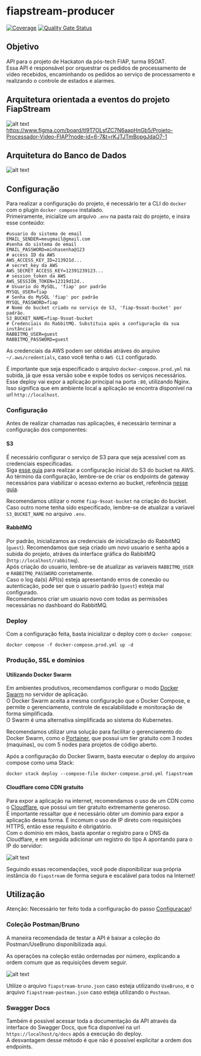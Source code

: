 # fiapstream-producer

[![Coverage](https://sonarcloud.io/api/project_badges/measure?project=fiap-9soat-hacka_fiapstream-producer&metric=coverage)](https://sonarcloud.io/summary/new_code?id=fiap-9soat-hacka_fiapstream-producer)
[![Quality Gate Status](https://sonarcloud.io/api/project_badges/measure?project=fiap-9soat-hacka_fiapstream-producer&metric=alert_status)](https://sonarcloud.io/summary/new_code?id=fiap-9soat-hacka_fiapstream-producer)

## Objetivo

API para o projeto de Hackaton da pós-tech FIAP, turma 9SOAT.  
Essa API é responsável por orquestrar os pedidos de processamento de vídeo recebidos, encaminhando os pedidos ao serviço de processamento
e realizando o controle de estados e alarmes.

## Arquitetura orientada a eventos do projeto FiapStream

![alt text](public/img/FiapStream%20-%20FIGMA.png)
https://www.figma.com/board/tl9T7OLsfZC7N6aapHnGb5/Projeto-Processador-Video-FIAP?node-id=6-7&t=rKJTJTmBopgJdaO7-1

## Arquitetura do Banco de Dados

![alt text](public/img/fiapstream.png)

## Configuração

Para realizar a configuração do projeto, é necessário ter a CLI do `docker` com o plugin `docker compose` instalado.  
Primeiramente, inicialize um arquivo `.env` na pasta raiz do projeto, e insira esse conteúdo:

```
#usuario do sistema de email
EMAIL_SENDER=meugmail@gmail.com
#senha do sistema de email
EMAIL_PASSWORD=minhasenha@123
# access ID da AWS
AWS_ACCESS_KEY_ID=213921d...
# secret_key da AWS
AWS_SECRET_ACCESS_KEY=12391239123...
# session_token da AWS
AWS_SESSION_TOKEN=12319d12d..
# Usuario do MySQL, 'fiap' por padrão
MYSQL_USER=fiap
# Senha do MySQL 'fiap' por padrão
MYSQL_PASSWORD=fiap
# Nome do bucket criado no serviço de S3, 'fiap-9soat-bucket' por padrão.
S3_BUCKET_NAME=fiap-9soat-bucket
# Credenciais do RabbitMQ. Substituia após a configuração da sua instância!
RABBITMQ_USER=guest
RABBITMQ_PASSWORD=guest
```

As credenciais da AWS podem ser obtidas atráves do arquivo `~/.aws/credentials`, caso você tenha o `AWS CLI` configurado.

É importante que seja especificado o arquivo `docker-compose.prod.yml` na subida, já que essa versão sobe e expõe todos os serviços
necessários. Esse deploy vai expor a aplicação principal na porta `:80`, utilizando Nginx.  
Isso significa que em ambiente local a aplicação se encontra disponível na url `http://localhost`. 

### Configuração

Antes de realizar chamadas nas aplicações, é necessário terminar a configuração dos componentes:

#### S3

É necessário configurar o serviço de S3 para que seja acessível com as credenciais especificadas.  
Siga [esse guia](https://docs.aws.amazon.com/AmazonS3/latest/userguide/GetStartedWithS3.html) para realizar a configuração inicial do S3 do bucket na AWS.  
Ao término da configuração, lembre-se de criar os endpoints de gateway necessários para viabilizar o acesso externo ao bucket, referência [nesse guia](https://docs.aws.amazon.com/pt_br/vpc/latest/privatelink/vpc-endpoints-s3.html).

Recomendamos utilizar o nome `fiap-9soat-bucket` na criação do bucket. Caso outro nome tenha sido especificado, lembre-se de atualizar a variavel `S3_BUCKET_NAME` no arquivo `.env`.

#### RabbitMQ

Por padrão, inicializamos as credenciais de inicialização do RabbitMQ (`guest`). Recomendamos que seja criado um novo usuario e senha após a subida do projeto, atráves da interface gráfica do RabbitMQ (`http://localhost/rabbitmq`).  
Após criação do usuario, lembre-se de atualizar as variaveis `RABBITMQ_USER` e `RABBITMQ_PASSWORD` corretamente.  
Caso o log da(s) API(s) esteja apresentando erros de conexão ou autenticação, pode ser que o usuario padrão (`guest`) esteja mal configurado.  
Recomendamos criar um usuario novo com todas as permissões necessárias no dashboard do RabbitMQ.  

### Deploy

Com a configuração feita, basta inicializar o deploy com o `docker compose`:

```shell
docker compose -f docker-compose.prod.yml up -d
```

### Produção, SSL e dominios

#### Utilizando Docker Swarm
Em ambientes produtivos, recomendamos configurar o modo [Docker Swarm](https://docs.docker.com/engine/swarm/) no servidor de aplicação.    
O Docker Swarm aceita a mesma configuração que o Docker Compose, e permite o gerenciamento, controle de escalabilidade e monitoração de forma simplificada.  
O Swarm é uma alternativa simplificada ao sistema do Kubernetes.

Recomendamos utilizar uma solução para facilitar o gerenciamento do Docker Swarm, como o [Portainer](https://www.portainer.io/), 
que possui um tier gratuito com 3 nodes (maquinas), ou com 5 nodes para projetos de código aberto.

Após a configuração do Docker Swarm, basta executar o deploy do arquivo compose como uma Stack:
```shell
docker stack deploy --compose-file docker-compose.prod.yml fiapstream
```

#### Cloudflare como CDN gratuito
Para expor a aplicação na internet, recomendamos o uso de um CDN como o [Cloudflare](https://cloudflare.com), que possui um 
tier gratuito extremamente generoso.  
É importante ressaltar que é necessário obter um dominio para expor a aplicação dessa forma. É incomum o uso de 
IP direto com requisições HTTPS, então esse requisito é obrigatório.  
Com o domínio em mãos, basta apontar o registro para o DNS da Cloudflare, e em seguida adicionar um registro do 
tipo A apontando para o IP do servidor:  

![alt text](public/img/fiapstream-cloudflare-record.png)

Seguindo essas recomendações, você pode disponibilizar sua própria instância do `fiapstream` de forma segura e escalável 
para todos na Internet!

## Utilização
Atenção: Necessário ter feito toda a configuração do passo [Configuracao](#configuração)!

### Coleção Postman/Bruno
A maneira recomendada de testar a API é baixar a coleção do Postman/UseBruno disponibilizada aqui.

As operações na coleção estão ordernadas por número, explicando a ordem comum que as requisições devem seguir.

![alt text](public/img/fiapstream-collection.png)

Utilize o arquivo `fiapstream-bruno.json` caso esteja utilizando `UseBruno`, e o arquivo `fiapstream-postman.json` caso 
esteja utilizando o `Postman`.

### Swagger Docs
Também é possível acessar toda a documentação da API através da interface do Swagger Docs, que fica disponível na url
`https://localhost/q/docs` após a execução do deploy.  
A desvantagem desse método é que não é possível explicitar a ordem dos endpoints.

